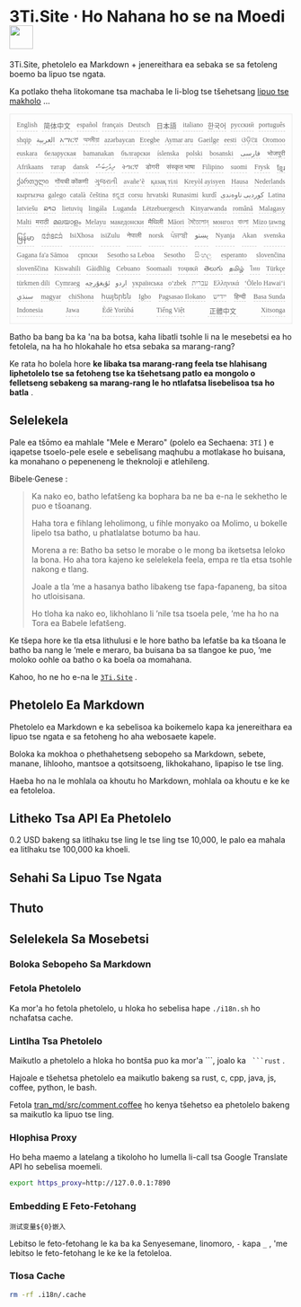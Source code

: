<h1 style="justify-content:space-between">3Ti.Site ⋅ Ho Nahana ho se na Moedi<img src="//i-01.eu.org/3Ti/logo.svg" style="user-select:none;margin-top:-1px;width:42px"></h1>

3Ti.Site, phetolelo ea Markdown + jenereithara ea sebaka se sa fetoleng boemo ba lipuo tse ngata.

Ka potlako theha litokomane tsa machaba le li-blog tse tšehetsang [lipuo tse makholo](https://github.com/i18n-site/node/blob/main/lang/src/index.js) ...

<pre class="langli" style="display:flex;flex-wrap:wrap;background:transparent;border:1px solid #eee;font-size:12px;box-shadow:0 0 3px inset #eee;padding:12px 5px 4px 12px;justify-content:space-between;"><style>pre.langli i{font-weight:300;font-family:s;margin-right:7px;margin-bottom:8px;font-style:normal;color:#666;border-bottom:1px dashed #ccc;}</style><i>English</i><i> 简体中文 </i><i>español</i><i>français</i><i>Deutsch</i><i> 日本語 </i><i>italiano</i><i>한국어</i><i>русский</i><i>português</i><i>shqip</i><i>‫العربية‬</i><i>አማርኛ</i><i>অসমীয়া</i><i>azərbaycan</i><i>Eʋegbe</i><i>Aymar aru</i><i>Gaeilge</i><i>eesti</i><i>ଓଡ଼ିଆ</i><i>Oromoo</i><i>euskara</i><i>беларуская</i><i>bamanakan</i><i>български</i><i>íslenska</i><i>polski</i><i>bosanski</i><i>‫فارسی‬</i><i>भोजपुरी</i><i>Afrikaans</i><i>татар</i><i>dansk</i><i>‫ދިވެހިބަސް‬</i><i>ትግርኛ</i><i>डोगरी</i><i>संस्कृत भाषा</i><i>Filipino</i><i>suomi</i><i>Frysk</i><i>ខ្មែរ</i><i>ქართული</i><i>गोंयची कोंकणी</i><i>ગુજરાતી</i><i>avañe’ẽ</i><i>қазақ тілі</i><i>Kreyòl ayisyen</i><i>Hausa</i><i>Nederlands</i><i>кыргызча</i><i>galego</i><i>català</i><i>čeština</i><i>ಕನ್ನಡ</i><i>corsu</i><i>hrvatski</i><i>Runasimi</i><i>kurdî</i><i>‫کوردیی ناوەندی‬</i><i>Latina</i><i>latviešu</i><i>ລາວ</i><i>lietuvių</i><i>lingála</i><i>Luganda</i><i>Lëtzebuergesch</i><i>Kinyarwanda</i><i>română</i><i>Malagasy</i><i>Malti</i><i>मराठी</i><i>മലയാളം</i><i>Melayu</i><i>македонски</i><i>मैथिली</i><i>Māori</i><i>মৈতৈলোন্</i><i>монгол</i><i>বাংলা</i><i>Mizo ṭawng</i><i>မြန်မာ</i><i>𞄀𞄄𞄰𞄩𞄍𞄜𞄰</i><i>IsiXhosa</i><i>isiZulu</i><i>नेपाली</i><i>norsk</i><i>ਪੰਜਾਬੀ</i><i>‫پښتو‬</i><i>Nyanja</i><i>Akan</i><i>svenska</i><i>Gagana fa'a Sāmoa</i><i>српски</i><i>Sesotho sa Leboa</i><i>Sesotho</i><i>සිංහල</i><i>esperanto</i><i>slovenčina</i><i>slovenščina</i><i>Kiswahili</i><i>Gàidhlig</i><i>Cebuano</i><i>Soomaali</i><i>тоҷикӣ</i><i>తెలుగు</i><i>தமிழ்</i><i>ไทย</i><i>Türkçe</i><i>türkmen dili</i><i>Cymraeg</i><i>‫ئۇيغۇرچە‬</i><i>‫اردو‬</i><i>українська</i><i>o‘zbek</i><i>‫עברית‬</i><i>Ελληνικά</i><i>ʻŌlelo Hawaiʻi</i><i>‫سنڌي‬</i><i>magyar</i><i>chiShona</i><i>հայերեն</i><i>Igbo</i><i>Pagsasao Ilokano</i><i>‫ייִדיש‬</i><i>हिन्दी</i><i>Basa Sunda</i><i>Indonesia</i><i>Jawa</i><i>Èdè Yorùbá</i><i>Tiếng Việt</i><i> 正體中文 </i><i>Xitsonga</i></pre>

Batho ba bang ba ka 'na ba botsa, kaha libatli tsohle li na le mesebetsi ea ho fetolela, na ha ho hlokahale ho etsa sebaka sa marang-rang?

Ke rata ho bolela hore **ke libaka tsa marang-rang feela tse hlahisang liphetolelo tse sa fetoheng tse ka tšehetsang patlo ea mongolo o felletseng sebakeng sa marang-rang le ho ntlafatsa lisebelisoa tsa ho batla** .

## Selelekela

Pale ea tšōmo ea mahlale &quot;Mele e Meraro&quot; (polelo ea Sechaena: `3Tǐ` ) e iqapetse tsoelo-pele esele e sebelisang maqhubu a motlakase ho buisana, ka monahano o pepeneneng le theknoloji e atlehileng.

Bibele·Genese :

> Ka nako eo, batho lefatšeng ka bophara ba ne ba e-na le sekhetho le puo e tšoanang.
>
> Haha tora e fihlang leholimong, u fihle monyako oa Molimo, u bokelle lipelo tsa batho, u phatlalatse botumo ba hau.
>
> Morena a re: Batho ba setso le morabe o le mong ba iketsetsa leloko la bona. Ho aha tora kajeno ke selelekela feela, empa re tla etsa tsohle nakong e tlang.
>
> Joale a tla ’me a hasanya batho libakeng tse fapa-fapaneng, ba sitoa ho utloisisana.
>
> Ho tloha ka nako eo, likhohlano li ’nile tsa tsoela pele, ’me ha ho na Tora ea Babele lefatšeng.

Ke tšepa hore ke tla etsa lithulusi e le hore batho ba lefatše ba ka tšoana le batho ba nang le ’mele e meraro, ba buisana ba sa tlangoe ke puo, ’me moloko oohle oa batho o ka boela oa momahana.

Kahoo, ho ne ho e-na le [`3Ti.Site`](//3Ti.Site) .

## Phetolelo Ea Markdown

Phetolelo ea Markdown e ka sebelisoa ka boikemelo kapa ka jenereithara ea lipuo tse ngata e sa fetoheng ho aha webosaete kapele.

Boloka ka mokhoa o phethahetseng sebopeho sa Markdown, sebete, manane, lihlooho, mantsoe a qotsitsoeng, likhokahano, lipapiso le tse ling.

Haeba ho na le mohlala oa khoutu ho Markdown, mohlala oa khoutu e ke ke ea fetoleloa.

## Litheko Tsa API Ea Phetolelo

0.2 USD bakeng sa litlhaku tse ling le tse ling tse 10,000, le palo ea mahala ea litlhaku tse 100,000 ka khoeli.

## Sehahi Sa Lipuo Tse Ngata

## Thuto

## Selelekela Sa Mosebetsi

### Boloka Sebopeho Sa Markdown

### Fetola Phetolelo

Ka mor'a ho fetola phetolelo, u hloka ho sebelisa hape `./i18n.sh` ho nchafatsa cache.

### Lintlha Tsa Phetolelo

Maikutlo a phetolelo a hloka ho bontša puo ka mor'a \```, joalo ka ` ```rust` .

Hajoale e tšehetsa phetolelo ea maikutlo bakeng sa rust, c, cpp, java, js, coffee, python, le bash.

Fetola [tran_md/src/comment.coffee](https://github.com/i18n-site/node/blob/main/tran_md/src/comment.coffee) ho kenya tšehetso ea phetolelo bakeng sa maikutlo ka lipuo tse ling.

### Hlophisa Proxy

Ho beha maemo a latelang a tikoloho ho lumella li-call tsa Google Translate API ho sebelisa moemeli.

```bash
export https_proxy=http://127.0.0.1:7890
```

### Embedding E Feto-Fetohang

```
测试变量${0}嵌入
```

Lebitso le feto-fetohang le ka ba ka Senyesemane, linomoro, `-` kapa `_` , 'me lebitso le feto-fetohang le ke ke la fetoleloa.

### Tlosa Cache

```bash
rm -rf .i18n/.cache
```
